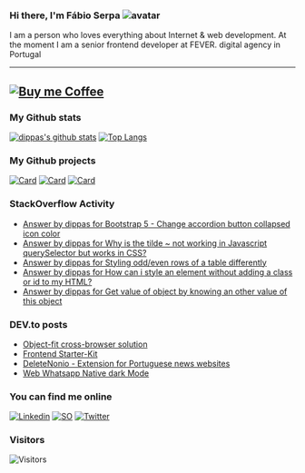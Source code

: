### Hi there, I'm Fábio Serpa ![avatar](https://avatars3.githubusercontent.com/u/10220287?s=40&v=4)

I am a person who loves everything about Internet &amp; web development. At the moment I am a senior frontend developer at FEVER. digital agency in Portugal

---
[![Buy me Coffee](https://cdn.buymeacoffee.com/buttons/lato-black.png)](https://www.buymeacoffee.com/dippas)
---

### My Github stats
[![dippas's github stats](https://github-readme-stats.vercel.app/api?username=dippas&show_icons=true&theme=dark)](https://github.com/dippas)
[![Top Langs](https://github-readme-stats.vercel.app/api/top-langs/?username=dippas&theme=dark&layout=compact)](https://github.com/dippas)

### My Github projects
[![Card](https://github-readme-stats.vercel.app/api/pin/?username=dippas&repo=WebWhatsapp-Native-DarkMode&theme=dark)](https://github.com/dippas/WebWhatsapp-Native-DarkMode)
[![Card](https://github-readme-stats.vercel.app/api/pin/?username=dippas&repo=DeleteNonio&theme=dark)](https://github.com/dippas/deletenonio)
[![Card](https://github-readme-stats.vercel.app/api/pin/?username=dippas&repo=Frontend-Starterkit&theme=dark)](https://github.com/dippas/frontend-starterkit)

### StackOverflow Activity
<!-- STACKOVERFLOW:START -->
- [Answer by dippas for Bootstrap 5 - Change accordion button collapsed icon color](https://stackoverflow.com/questions/66231936/bootstrap-5-change-accordion-button-collapsed-icon-color/66232380#66232380)
- [Answer by dippas for Why is the tilde ~ not working in Javascript querySelector but works in CSS?](https://stackoverflow.com/questions/66217777/why-is-the-tilde-not-working-in-javascript-queryselector-but-works-in-css/66217793#66217793)
- [Answer by dippas for Styling odd/even rows of a table differently](https://stackoverflow.com/questions/66217633/styling-odd-even-rows-of-a-table-differently/66217661#66217661)
- [Answer by dippas for How can i style an element without adding a class or id to my HTML?](https://stackoverflow.com/questions/66217335/how-can-i-style-an-element-without-adding-a-class-or-id-to-my-html/66217367#66217367)
- [Answer by dippas for Get value of object by knowing an other value of this object](https://stackoverflow.com/questions/66188097/get-value-of-object-by-knowing-an-other-value-of-this-object/66188133#66188133)
<!-- STACKOVERFLOW:END -->

### DEV.to posts
<!-- BLOG-POST-LIST:START -->
- [Object-fit cross-browser solution](https://dev.to/dippas/object-fit-cross-browser-solution-44jb)
- [Frontend Starter-Kit](https://dev.to/dippas/frontend-starter-kit-1fok)
- [DeleteNonio - Extension for Portuguese news websites](https://dev.to/dippas/deletenonio-extension-for-portuguese-news-websites-259n)
- [Web Whatsapp Native dark Mode](https://dev.to/dippas/web-whatsapp-native-dark-mode-3baa)
<!-- BLOG-POST-LIST:END -->

### You can find me online
[![Linkedin](https://i.imgur.com/WsVT8IF.png)](https://www.linkedin.com/in/fabioserpa/)
[![SO](https://i.imgur.com/6wGKyEh.png)](https://stackoverflow.com/users/3448527/dippas)
[![Twitter](https://i.imgur.com/phxhAbA.png)](https://twitter.com/fabioserpa)

### Visitors
![Visitors](https://visitor-badge.laobi.icu/badge?page_id=dippas.dippas)
